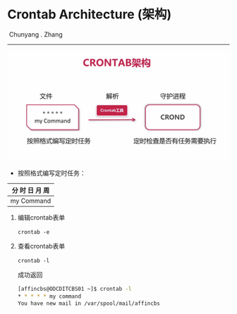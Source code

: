 # Crontab Architecture (架构)

​                                                                                                                                          Chunyang . Zhang

---

![Crontab Architecture](https://github.com/zhangshity/technote/blob/master/Resources/crontab_architecture.jpg)
* 按照格式编写定时任务：

| 分 时 日 月 周 |
| -------------- |
| my Command     |

1. 编辑crontab表单

   `crontab -e`

2. 查看crontab表单

   `crontab -l`

   成功返回

   ```bash
   [affincbs@ODCDITCBS01 ~]$ crontab -l
   * * * * * my command
   You have new mail in /var/spool/mail/affincbs
   ```

   